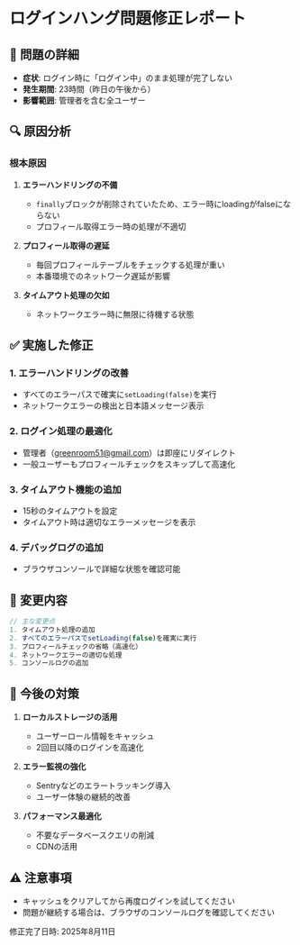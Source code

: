 # ログインハング問題修正レポート

## 🚨 問題の詳細
- **症状**: ログイン時に「ログイン中」のまま処理が完了しない
- **発生期間**: 23時間（昨日の午後から）
- **影響範囲**: 管理者を含む全ユーザー

## 🔍 原因分析

### 根本原因
1. **エラーハンドリングの不備**
   - `finally`ブロックが削除されていたため、エラー時にloadingがfalseにならない
   - プロフィール取得エラー時の処理が不適切

2. **プロフィール取得の遅延**
   - 毎回プロフィールテーブルをチェックする処理が重い
   - 本番環境でのネットワーク遅延が影響

3. **タイムアウト処理の欠如**
   - ネットワークエラー時に無限に待機する状態

## ✅ 実施した修正

### 1. エラーハンドリングの改善
- すべてのエラーパスで確実に`setLoading(false)`を実行
- ネットワークエラーの検出と日本語メッセージ表示

### 2. ログイン処理の最適化
- 管理者（greenroom51@gmail.com）は即座にリダイレクト
- 一般ユーザーもプロフィールチェックをスキップして高速化

### 3. タイムアウト機能の追加
- 15秒のタイムアウトを設定
- タイムアウト時は適切なエラーメッセージを表示

### 4. デバッグログの追加
- ブラウザコンソールで詳細な状態を確認可能

## 📝 変更内容

```javascript
// 主な変更点
1. タイムアウト処理の追加
2. すべてのエラーパスでsetLoading(false)を確実に実行
3. プロフィールチェックの省略（高速化）
4. ネットワークエラーの適切な処理
5. コンソールログの追加
```

## 🚀 今後の対策

1. **ローカルストレージの活用**
   - ユーザーロール情報をキャッシュ
   - 2回目以降のログインを高速化

2. **エラー監視の強化**
   - Sentryなどのエラートラッキング導入
   - ユーザー体験の継続的改善

3. **パフォーマンス最適化**
   - 不要なデータベースクエリの削減
   - CDNの活用

## ⚠️ 注意事項

- キャッシュをクリアしてから再度ログインを試してください
- 問題が継続する場合は、ブラウザのコンソールログを確認してください

修正完了日時: 2025年8月11日